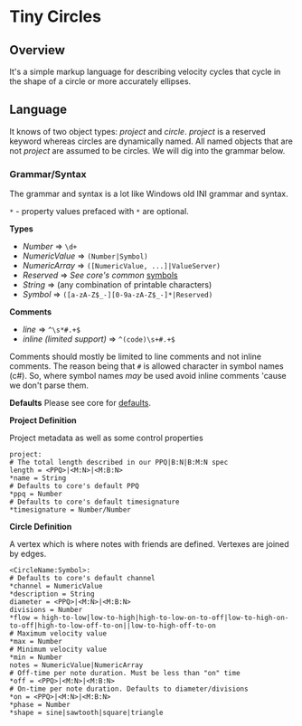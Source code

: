 # Tiny Circles

## Overview

It's a simple markup language for describing velocity cycles that cycle in the shape of a circle or more accurately ellipses.

## Language

It knows of two object types: _project_ and _circle_. _project_ is a reserved keyword whereas circles are
dynamically named. All named objects that are not _project_ are assumed to be circles. We will dig into the
grammar below.

### Grammar/Syntax

The grammar and syntax is a lot like Windows old INI grammar and syntax.

`*` - property values prefaced with `*` are optional.

**Types**

- _Number_ => `\d+`
- _NumericValue_ => `(Number|Symbol)`
- _NumericArray_ => `([NumericValue, ...]|ValueServer)`
- _Reserved_ => _See core's common_ [symbols](../core/res/midi/symbols)
- _String_ => (any combination of printable characters)
- _Symbol_ => `([a-zA-Z$_-][0-9a-zA-Z$_-]*|Reserved)`

**Comments**

- _line_ => `^\s*#.+$`
- _inline (limited support)_ => `^(code)\s+#.+$`

Comments should mostly be limited to line comments and not inline comments. The reason being
that `#` is allowed character in symbol names (c#). So, where symbol names _may_ be used
avoid inline comments 'cause we don't parse them.

**Defaults**
Please see core for [defaults](../core/res/midi/symbols/defaults.json).

**Project Definition**

Project metadata as well as some control properties

```gitignore
project:
# The total length described in our PPQ|B:N|B:M:N spec
length = <PPQ>|<M:N>|<M:B:N>
*name = String
# Defaults to core's default PPQ
*ppq = Number
# Defaults to core's default timesignature
*timesignature = Number/Number
```

**Circle Definition**

A vertex which is where notes with friends are defined. Vertexes are joined by edges.

```gitignore
<CircleName:Symbol>:
# Defaults to core's default channel
*channel = NumericValue
*description = String
diameter = <PPQ>|<M:N>|<M:B:N>
divisions = Number
*flow = high-to-low|low-to-high|high-to-low-on-to-off|low-to-high-on-to-off|high-to-low-off-to-on||low-to-high-off-to-on
# Maximum velocity value 
*max = Number
# Minimum velocity value 
*min = Number
notes = NumericValue|NumericArray
# Off-time per note duration. Must be less than "on" time 
*off = <PPQ>|<M:N>|<M:B:N>
# On-time per note duration. Defaults to diameter/divisions 
*on = <PPQ>|<M:N>|<M:B:N>
*phase = Number
*shape = sine|sawtooth|square|triangle
```
